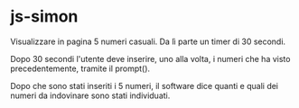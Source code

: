 # js-simon

Visualizzare in pagina 5 numeri casuali. Da lì parte un timer di 30 secondi.

Dopo 30 secondi l'utente deve inserire, uno alla volta, i numeri che ha visto precedentemente, tramite il prompt().

Dopo che sono stati inseriti i 5 numeri, il software dice quanti e quali dei numeri da indovinare sono stati individuati.
